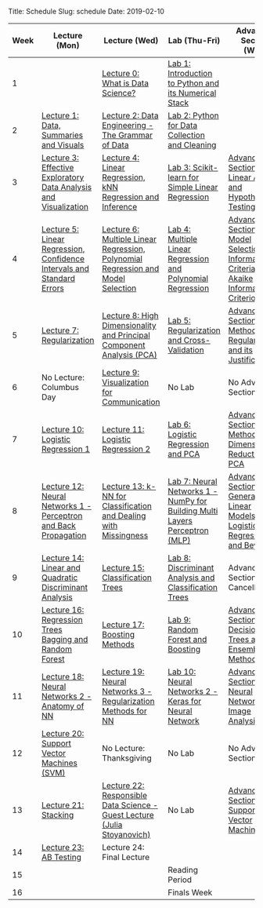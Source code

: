 Title: Schedule
Slug: schedule
Date: 2019-02-10


|Week|Lecture (Mon)|Lecture (Wed)|Lab (Thu-Fri)|Advanced Section (Wed)|Assignment (R:Released Tue - D:Due Wed)|
|-----|-----|-----|-----|-----|-----|
|1|[]({filename}/lectures/lecture4/presentation/README.md)|[Lecture 0: What is Data Science?]({filename}/lectures/lecture0/index.md)|[Lab 1: Introduction to Python and its Numerical Stack]({filename}/labs/lab1/index.md)|[]({filename}/lectures/lecture4/presentation/README.md)|R:HW0|[]({filename}/lectures/lecture4/presentation/README.md)|
|2|[Lecture 1: Data, Summaries and Visuals]({filename}/lectures/lecture1/index.md)|[Lecture 2: Data Engineering - The Grammar of Data]({filename}/lectures/lecture2/readings.md)|[Lab 2: Python for Data Collection and Cleaning]({filename}/labs/lab2/index.md)|[]({filename}/lectures/lecture4/presentation/README.md)|R:HW1 - D:HW0|[]({filename}/lectures/lecture4/presentation/README.md)|
|3|[Lecture 3: Effective Exploratory Data Analysis and Visualization]({filename}/lectures/lecture3/index.md)|[Lecture 4: Linear Regression, kNN Regression and Inference]({filename}/lectures/lecture4/index.md)|[Lab 3: Scikit-learn for Simple Linear Regression]({filename}/labs/lab3/index.md)|[Advanced Section 1: Linear Algebra and Hypothesis Testing]({filename}/a-sections/a-sec1/index.md)|R:HW2 - D:HW1|[]({filename}/lectures/lecture4/presentation/README.md)|
|4|[Lecture 5: Linear Regression, Confidence Intervals and Standard Errors]({filename}/lectures/lecture5/index.md)|[Lecture 6: Multiple Linear Regression, Polynomial Regression and Model Selection]({filename}/lectures/lecture6/index.md)|[Lab 4: Multiple Linear Regression and Polynomial Regression]({filename}/labs/lab4/index.md)|[Advanced Section 2: Model Selection and Information Criteria - Akaike Information Criterion (AIC)]({filename}/a-sections/a-sec2/index.md)|R:HW3 - D:HW2|[]({filename}/lectures/lecture4/presentation/README.md)|
|5|[Lecture 7: Regularization]({filename}/lectures/lecture7/index.md)|[Lecture 8:  High Dimensionality and Principal Component Analysis (PCA)]({filename}/lectures/lecture8/index.md)|[Lab 5: Regularization and Cross-Validation]({filename}/labs/lab5/index.md)|[Advanced Section 3: Methods of Regularization and its Justifications]({filename}/a-sections/a-sec3/index.md)|R:HW4(individual) D:HW3|[]({filename}/lectures/lecture4/presentation/README.md)|
|6|No Lecture: Columbus Day|[Lecture 9: Visualization for Communication]({filename}/lectures/lecture9/index.md)|No Lab|No Advanced Section|No Assignment|[]({filename}/lectures/lecture4/presentation/README.md)|
|7|[Lecture 10: Logistic Regression 1]({filename}/lectures/lecture10/index.md)|[Lecture 11: Logistic Regression 2]({filename}/lectures/lecture11/index.md)|[Lab 6: Logistic Regression and PCA]({filename}/labs/lab6/index.md)|[Advanced Section 4: Methods of Dimensionality Reduction - PCA]({filename}/a-sections/a-sec4/index.md)|R:HW5 - D:HW4|[]({filename}/lectures/lecture4/presentation/README.md)|
|8|[Lecture 12:  Neural Networks 1 - Perceptron and Back Propagation]({filename}/lectures/lecture12/index.md)|[Lecture 13: k-NN for Classification and Dealing with Missingness]({filename}/lectures/lecture13/index.md)|[Lab 7: Neural Networks 1 - NumPy for Building Multi Layers Perceptron (MLP)]({filename}/labs/lab7/index.md)|[Advanced Section 5: Generalized Linear Models, Logistic Regression and Beyond]({filename}/a-sections/a-sec5/index.md)|R:HW6 - D:HW5|[]({filename}/lectures/lecture4/presentation/README.md)|
|9|[Lecture 14: Linear and Quadratic Discriminant Analysis]({filename}/lectures/lecture14/index.md)|[Lecture 15: Classification Trees]({filename}/lectures/lecture15/index.md)|[Lab 8: Discriminant Analysis and Classification Trees]({filename}/labs/lab8/index.md)|Advanced Section 6: Cancelled|R:HW7 - D:HW6|[]({filename}/lectures/lecture4/presentation/README.md)|
|10|[Lecture 16: Regression Trees Bagging and Random Forest]({filename}/lectures/lecture16/index.md)|[Lecture 17: Boosting Methods]({filename}/lectures/lecture17/index.md)|[Lab 9: Random Forest and Boosting]({filename}/labs/lab9/index.md)|[Advanced Section 7: Decision Trees and Ensemble Methods]({filename}/a-sections/a-sec7/index.md)|R:HW8 - D:HW7|[]({filename}/lectures/lecture4/presentation/README.md)|
|11|[Lecture 18: Neural Networks 2 - Anatomy of NN]({filename}/lectures/lecture18/index.md)|[Lecture 19: Neural Networks 3 - Regularization Methods for NN]({filename}/lectures/lecture19/index.md)|[Lab 10: Neural Networks 2 - Keras for Neural Network]({filename}/labs/lab10/index.md)|[Advanced Section 8: Neural Networks for Image Analysis]({filename}/a-sections/a-sec8/index.md)|R:HW9(individual) D:HW8|[]({filename}/lectures/lecture4/presentation/README.md)|
|12|[Lecture 20: Support Vector Machines (SVM)]({filename}/lectures/lecture20/index.md)|No Lecture: Thanksgiving|No Lab|No Advanced Section|No Assignment|[]({filename}/lectures/lecture4/presentation/README.md)|
|13|[Lecture 21: Stacking]({filename}/lectures/lecture21/index.md)|[Lecture 22: Responsible Data Science - Guest Lecture (Julia Stoyanovich)]({filename}/lectures/lecture22/index.md)|No Lab|[Advanced Section 9: Support Vector Machines]({filename}/a-sections/a-sec9/index.md)|D:HW9|[]({filename}/lectures/lecture4/presentation/README.md)|
|14|[Lecture 23: AB Testing]({filename}/lectures/lecture23/index.md)|Lecture 24: Final Lecture|[]({filename}/lectures/lecture4/presentation/README.md)|[]({filename}/lectures/lecture4/presentation/README.md)|[]({filename}/lectures/lecture4/presentation/README.md)|
|15|[]({filename}/lectures/lecture4/presentation/README.md)|[]({filename}/lectures/lecture4/presentation/README.md)|Reading Period|[]({filename}/lectures/lecture4/presentation/README.md)|[]({filename}/lectures/lecture4/presentation/README.md)|
|16|[]({filename}/lectures/lecture4/presentation/README.md)|[]({filename}/lectures/lecture4/presentation/README.md)|Finals Week|[]({filename}/lectures/lecture4/presentation/README.md)|[]({filename}/lectures/lecture4/presentation/README.md)|
